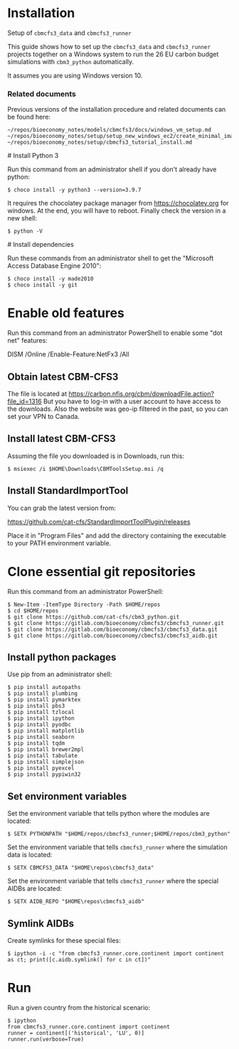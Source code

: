 # Installation

Setup of `cbmcfs3_data` and `cbmcfs3_runner`

This guide shows how to set up the `cbmcfs3_data` and `cbmcfs3_runner` projects together on a Windows system to run the 26 EU carbon budget simulations with `cbm3_python` automatically.

It assumes you are using Windows version 10.

### Related documents

Previous versions of the installation procedure and related documents can be found here:

    ~/repos/bioeconomy_notes/models/cbmcfs3/docs/windows_vm_setup.md
    ~/repos/bioeconomy_notes/setup/setup_new_windows_ec2/create_minimal_image.md
    ~/repos/bioeconomy_notes/setup/cbmcfs3_tutorial_install.md

# Install Python 3

Run this command from an administrator shell if you don't already have python:

    $ choco install -y python3 --version=3.9.7

It requires the chocolatey package manager from https://chocolatey.org for windows.
At the end, you will have to reboot.
Finally check the version in a new shell:

    $ python -V

# Install dependencies

Run these commands from an administrator shell to get the "Microsoft Access Database Engine 2010":

    $ choco install -y made2010
    $ choco install -y git

# Enable old features

Run this command from an administrator PowerShell to enable some "dot net" features:

  DISM /Online /Enable-Feature:NetFx3 /All

## Obtain latest CBM-CFS3

The file is located at https://carbon.nfis.org/cbm/downloadFile.action?file_id=1316
But you have to log-in with a user account to have access to the downloads.
Also the website was geo-ip filtered in the past, so you can set your VPN to Canada.

## Install latest CBM-CFS3

Assuming the file you downloaded is in Downloads, run this:

    $ msiexec /i $HOME\Downloads\CBMToolsSetup.msi /q

## Install StandardImportTool

You can grab the latest version from:

https://github.com/cat-cfs/StandardImportToolPlugin/releases

Place it in "Program Files" and add the directory containing the executable to your PATH environment variable.

# Clone essential git repositories

Run this command from an administrator PowerShell:

    $ New-Item -ItemType Directory -Path $HOME/repos
    $ cd $HOME/repos
    $ git clone https://github.com/cat-cfs/cbm3_python.git
    $ git clone https://gitlab.com/bioeconomy/cbmcfs3/cbmcfs3_runner.git
    $ git clone https://gitlab.com/bioeconomy/cbmcfs3/cbmcfs3_data.git
    $ git clone https://gitlab.com/bioeconomy/cbmcfs3/cbmcfs3_aidb.git

## Install python packages

Use pip from an administrator shell:

    $ pip install autopaths
    $ pip install plumbing
    $ pip install pymarktex
    $ pip install pbs3
    $ pip install tzlocal
    $ pip install ipython
    $ pip install pyodbc
    $ pip install matplotlib
    $ pip install seaborn
    $ pip install tqdm
    $ pip install brewer2mpl
    $ pip install tabulate
    $ pip install simplejson
    $ pip install pyexcel
    $ pip install pypiwin32

## Set environment variables

Set the environment variable that tells python where the modules are located:

    $ SETX PYTHONPATH "$HOME/repos/cbmcfs3_runner;$HOME/repos/cbm3_python"

Set the environment variable that tells `cbmcfs3_runner` where the simulation data is located:

    $ SETX CBMCFS3_DATA "$HOME\repos\cbmcfs3_data"

Set the environment variable that tells `cbmcfs3_runner` where the special AIDBs are located:

    $ SETX AIDB_REPO "$HOME\repos\cbmcfs3_aidb"

## Symlink AIDBs

Create symlinks for these special files:

    $ ipython -i -c "from cbmcfs3_runner.core.continent import continent as ct; print([c.aidb.symlink() for c in ct])"

# Run

Run a given country from the historical scenario:

    $ ipython
    from cbmcfs3_runner.core.continent import continent
    runner = continent[('historical', 'LU', 0)]
    runner.run(verbose=True)